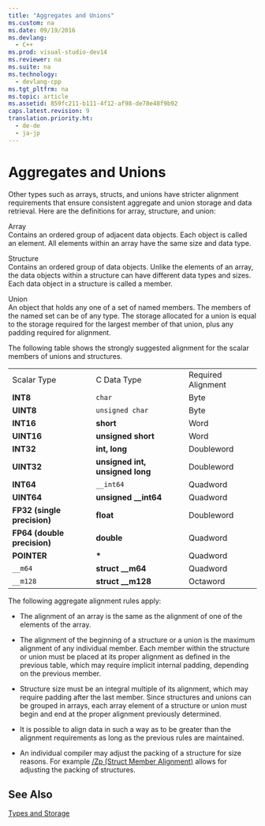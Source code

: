 ```yaml
---
title: "Aggregates and Unions"
ms.custom: na
ms.date: 09/19/2016
ms.devlang: 
  - C++
ms.prod: visual-studio-dev14
ms.reviewer: na
ms.suite: na
ms.technology: 
  - devlang-cpp
ms.tgt_pltfrm: na
ms.topic: article
ms.assetid: 859fc211-b111-4f12-af98-de78e48f9b92
caps.latest.revision: 9
translation.priority.ht: 
  - de-de
  - ja-jp
---
```

# Aggregates and Unions
Other types such as arrays, structs, and unions have stricter alignment requirements that ensure consistent aggregate and union storage and data retrieval. Here are the definitions for array, structure, and union:  
  
 Array  
 Contains an ordered group of adjacent data objects. Each object is called an element. All elements within an array have the same size and data type.  
  
 Structure  
 Contains an ordered group of data objects. Unlike the elements of an array, the data objects within a structure can have different data types and sizes. Each data object in a structure is called a member.  
  
 Union  
 An object that holds any one of a set of named members. The members of the named set can be of any type. The storage allocated for a union is equal to the storage required for the largest member of that union, plus any padding required for alignment.  
  
 The following table shows the strongly suggested alignment for the scalar members of unions and structures.  
  
||||  
|-|-|-|  
|Scalar Type|C Data Type|Required Alignment|  
|**INT8**|`char`|Byte|  
|**UINT8**|`unsigned char`|Byte|  
|**INT16**|**short**|Word|  
|**UINT16**|**unsigned short**|Word|  
|**INT32**|**int, long**|Doubleword|  
|**UINT32**|**unsigned int, unsigned long**|Doubleword|  
|**INT64**|`__int64`|Quadword|  
|**UINT64**|**unsigned __int64**|Quadword|  
|**FP32 (single precision)**|**float**|Doubleword|  
|**FP64 (double precision)**|**double**|Quadword|  
|**POINTER**|**\***|Quadword|  
|`__m64`|**struct __m64**|Quadword|  
|`__m128`|**struct __m128**|Octaword|  
  
 The following aggregate alignment rules apply:  
  
-   The alignment of an array is the same as the alignment of one of the elements of the array.  
  
-   The alignment of the beginning of a structure or a union is the maximum alignment of any individual member. Each member within the structure or union must be placed at its proper alignment as defined in the previous table, which may require implicit internal padding, depending on the previous member.  
  
-   Structure size must be an integral multiple of its alignment, which may require padding after the last member. Since structures and unions can be grouped in arrays, each array element of a structure or union must begin and end at the proper alignment previously determined.  
  
-   It is possible to align data in such a way as to be greater than the alignment requirements as long as the previous rules are maintained.  
  
-   An individual compiler may adjust the packing of a structure for size reasons. For example [/Zp (Struct Member Alignment)](../Topic/-Zp%20\(Struct%20Member%20Alignment\).md) allows for adjusting the packing of structures.  
  
## See Also  
 [Types and Storage](../vs140/Types-and-Storage.md)